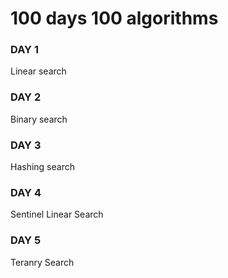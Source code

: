 # 100 days 100 algorithms

### DAY 1
Linear search

### DAY 2
Binary search

### DAY 3
Hashing search

### DAY 4
Sentinel Linear Search

### DAY 5
Teranry Search
